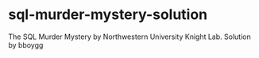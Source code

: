 # sql-murder-mystery-solution
The SQL Murder Mystery by Northwestern University Knight Lab. Solution by bboygg
